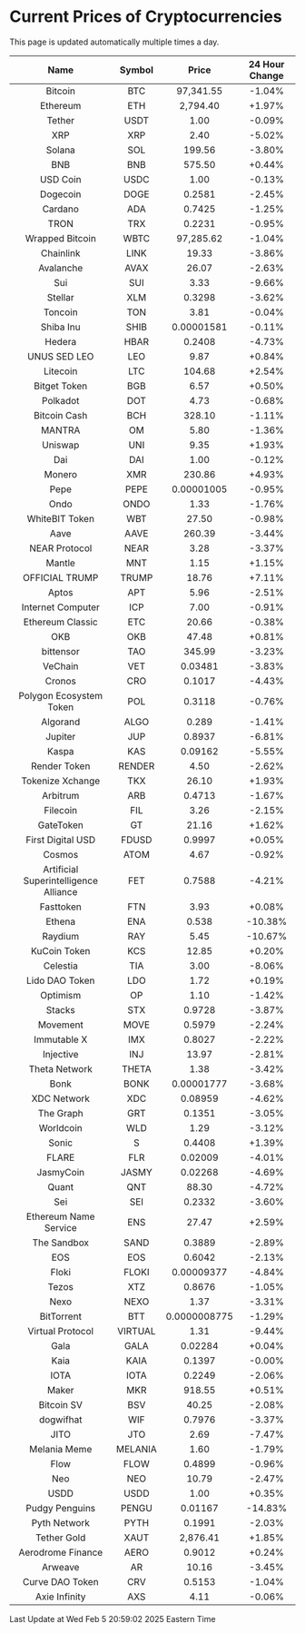 # Current Prices of Cryptocurrencies
This page is updated automatically multiple times a day.

| Name | Symbol | Price | 24 Hour Change |
| :---: |:---:| :---: | :---: |
| Bitcoin | BTC | 97,341.55 | -1.04% |
| Ethereum | ETH | 2,794.40 | +1.97% |
| Tether | USDT | 1.00 | -0.09% |
| XRP | XRP | 2.40 | -5.02% |
| Solana | SOL | 199.56 | -3.80% |
| BNB | BNB | 575.50 | +0.44% |
| USD Coin | USDC | 1.00 | -0.13% |
| Dogecoin | DOGE | 0.2581 | -2.45% |
| Cardano | ADA | 0.7425 | -1.25% |
| TRON | TRX | 0.2231 | -0.95% |
| Wrapped Bitcoin | WBTC | 97,285.62 | -1.04% |
| Chainlink | LINK | 19.33 | -3.86% |
| Avalanche | AVAX | 26.07 | -2.63% |
| Sui | SUI | 3.33 | -9.66% |
| Stellar | XLM | 0.3298 | -3.62% |
| Toncoin | TON | 3.81 | -0.04% |
| Shiba Inu | SHIB | 0.00001581 | -0.11% |
| Hedera | HBAR | 0.2408 | -4.73% |
| UNUS SED LEO | LEO | 9.87 | +0.84% |
| Litecoin | LTC | 104.68 | +2.54% |
| Bitget Token | BGB | 6.57 | +0.50% |
| Polkadot | DOT | 4.73 | -0.68% |
| Bitcoin Cash | BCH | 328.10 | -1.11% |
| MANTRA | OM | 5.80 | -1.36% |
| Uniswap | UNI | 9.35 | +1.93% |
| Dai | DAI | 1.00 | -0.12% |
| Monero | XMR | 230.86 | +4.93% |
| Pepe | PEPE | 0.00001005 | -0.95% |
| Ondo | ONDO | 1.33 | -1.76% |
| WhiteBIT Token | WBT | 27.50 | -0.98% |
| Aave | AAVE | 260.39 | -3.44% |
| NEAR Protocol | NEAR | 3.28 | -3.37% |
| Mantle | MNT | 1.15 | +1.15% |
| OFFICIAL TRUMP | TRUMP | 18.76 | +7.11% |
| Aptos | APT | 5.96 | -2.51% |
| Internet Computer | ICP | 7.00 | -0.91% |
| Ethereum Classic | ETC | 20.66 | -0.38% |
| OKB | OKB | 47.48 | +0.81% |
| bittensor | TAO | 345.99 | -3.23% |
| VeChain | VET | 0.03481 | -3.83% |
| Cronos | CRO | 0.1017 | -4.43% |
| Polygon Ecosystem Token | POL | 0.3118 | -0.76% |
| Algorand | ALGO | 0.289 | -1.41% |
| Jupiter | JUP | 0.8937 | -6.81% |
| Kaspa | KAS | 0.09162 | -5.55% |
| Render Token | RENDER | 4.50 | -2.62% |
| Tokenize Xchange | TKX | 26.10 | +1.93% |
| Arbitrum | ARB | 0.4713 | -1.67% |
| Filecoin | FIL | 3.26 | -2.15% |
| GateToken | GT | 21.16 | +1.62% |
| First Digital USD | FDUSD | 0.9997 | +0.05% |
| Cosmos | ATOM | 4.67 | -0.92% |
| Artificial Superintelligence Alliance | FET | 0.7588 | -4.21% |
| Fasttoken | FTN | 3.93 | +0.08% |
| Ethena | ENA | 0.538 | -10.38% |
| Raydium | RAY | 5.45 | -10.67% |
| KuCoin Token | KCS | 12.85 | +0.20% |
| Celestia | TIA | 3.00 | -8.06% |
| Lido DAO Token | LDO | 1.72 | +0.19% |
| Optimism | OP | 1.10 | -1.42% |
| Stacks | STX | 0.9728 | -3.87% |
| Movement | MOVE | 0.5979 | -2.24% |
| Immutable X | IMX | 0.8027 | -2.22% |
| Injective | INJ | 13.97 | -2.81% |
| Theta Network | THETA | 1.38 | -3.42% |
| Bonk | BONK | 0.00001777 | -3.68% |
| XDC Network | XDC | 0.08959 | -4.62% |
| The Graph | GRT | 0.1351 | -3.05% |
| Worldcoin | WLD | 1.29 | -3.12% |
| Sonic | S | 0.4408 | +1.39% |
| FLARE | FLR | 0.02009 | -4.01% |
| JasmyCoin | JASMY | 0.02268 | -4.69% |
| Quant | QNT | 88.30 | -4.72% |
| Sei | SEI | 0.2332 | -3.60% |
| Ethereum Name Service | ENS | 27.47 | +2.59% |
| The Sandbox | SAND | 0.3889 | -2.89% |
| EOS | EOS | 0.6042 | -2.13% |
| Floki | FLOKI | 0.00009377 | -4.84% |
| Tezos | XTZ | 0.8676 | -1.05% |
| Nexo | NEXO | 1.37 | -3.31% |
| BitTorrent | BTT | 0.0000008775 | -1.29% |
| Virtual Protocol | VIRTUAL | 1.31 | -9.44% |
| Gala | GALA | 0.02284 | +0.04% |
| Kaia | KAIA | 0.1397 | -0.00% |
| IOTA | IOTA | 0.2249 | -2.06% |
| Maker | MKR | 918.55 | +0.51% |
| Bitcoin SV | BSV | 40.25 | -2.08% |
| dogwifhat | WIF | 0.7976 | -3.37% |
| JITO | JTO | 2.69 | -7.47% |
| Melania Meme | MELANIA | 1.60 | -1.79% |
| Flow | FLOW | 0.4899 | -0.96% |
| Neo | NEO | 10.79 | -2.47% |
| USDD | USDD | 1.00 | +0.35% |
| Pudgy Penguins | PENGU | 0.01167 | -14.83% |
| Pyth Network | PYTH | 0.1991 | -2.03% |
| Tether Gold | XAUT | 2,876.41 | +1.85% |
| Aerodrome Finance | AERO | 0.9012 | +0.24% |
| Arweave | AR | 10.16 | -3.45% |
| Curve DAO Token | CRV | 0.5153 | -1.04% |
| Axie Infinity | AXS | 4.11 | -0.06% |

Last Update at Wed Feb  5 20:59:02 2025 Eastern Time